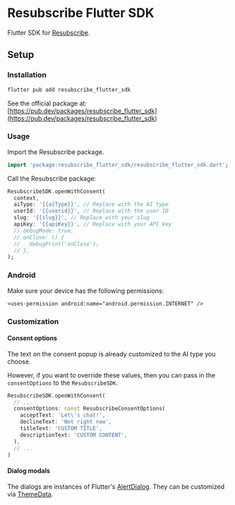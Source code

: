 # Resubscribe Flutter SDK

Flutter SDK for [Resubscribe](https://resubscribe.ai).

## Setup

### Installation

```bash
flutter pub add resubscribe_flutter_sdk
```

See the official package at: [https://pub.dev/packages/resubscribe_flutter_sdk](https://pub.dev/packages/resubscribe_flutter_sdk)

### Usage

Import the Resubscribe package.

```dart
import 'package:resubscribe_flutter_sdk/resubscribe_flutter_sdk.dart';
```

Call the Resubscribe package:

```dart
ResubscribeSDK.openWithConsent(
  context,
  aiType: '{{aiType}}', // Replace with the AI type
  userId: '{{userid}}', // Replace with the user ID
  slug: '{{slug}}', // Replace with your slug
  apiKey: '{{apiKey}}', // Replace with your API key
  // debugMode: true,
  // onClose: () {
  //   debugPrint('onClose');
  // },
);
```

### Android

Make sure your device has the following permissions:

```
<uses-permission android:name="android.permission.INTERNET" />
```

### Customization

#### Consent options

The text on the consent popup is already customized to the AI type you choose.

However, if you want to override these values, then you can pass in the `consentOptions` to the `ResubscribeSDK`.

```dart
ResubscribeSDK.openWithConsent(
  // ...
  consentOptions: const ResubscribeConsentOptions(
    acceptText: 'Let\'s chat!',
    declineText: 'Not right now',
    titleText: 'CUSTOM TITLE',
    descriptionText: 'CUSTOM CONTENT',
  ),
  // ...
)
```

#### Dialog modals

The dialogs are instances of Flutter's [AlertDialog](https://api.flutter.dev/flutter/material/AlertDialog-class.html). They can be customized via [ThemeData](https://api.flutter.dev/flutter/material/AlertDialog-class.html).

